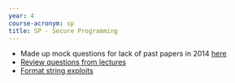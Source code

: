 ```yaml
---
year: 4
course-acronym: sp
title: SP - Secure Programming
---
```

- Made up mock questions for lack of past papers in 2014 [here](https://docs.google.com/document/d/19qfL-anoHmpRnkZNEjPoafT18Dhgl4vbamfUh9VoeIU/edit)
- [Review questions from lectures](http://docs.google.com/document/d/11geePjMOBYPITqxGDDhBh1Mrv2zUBCocv1Wm_OlxpFM/edit?pli=1)
- [Format string exploits](http://codearcana.com/posts/2013/05/02/introduction-to-format-string-exploits.html)
